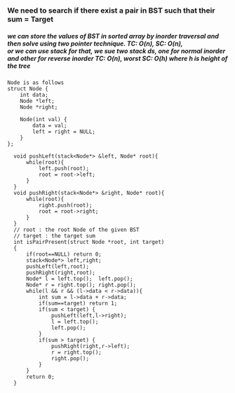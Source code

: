 ### We need to search if there exist a pair in BST such that their sum = Target
##### we can store the values of BST in sorted array by inorder traversal and then solve using two pointer technique. TC: O(n), SC: O(n), <br> or we can use stack for that, we sue two stack ds, one for normal inorder and other for reverse inorder TC: O(n), worst SC: O(h) where h is height of the tree

```
Node is as follows
struct Node {
    int data;
    Node *left;
    Node *right;

    Node(int val) {
        data = val;
        left = right = NULL;
    }
};
```
```
  void pushLeft(stack<Node*> &left, Node* root){
      while(root){
          left.push(root);
          root = root->left;
      }
  }
  void pushRight(stack<Node*> &right, Node* root){
      while(root){
          right.push(root);
          root = root->right;
      }
  }
  // root : the root Node of the given BST
  // target : the target sum
  int isPairPresent(struct Node *root, int target)
  {
      if(root==NULL) return 0;
      stack<Node*> left,right;
      pushLeft(left,root);
      pushRight(right,root);
      Node* l = left.top();  left.pop();
      Node* r = right.top(); right.pop();
      while(l && r && (l->data < r->data)){
          int sum = l->data + r->data;
          if(sum==target) return 1;
          if(sum < target) {
              pushLeft(left,l->right);
              l = left.top();
              left.pop();
          }
          if(sum > target) {
              pushRight(right,r->left);
              r = right.top();
              right.pop();
          }
      }
      return 0;
  }

```
